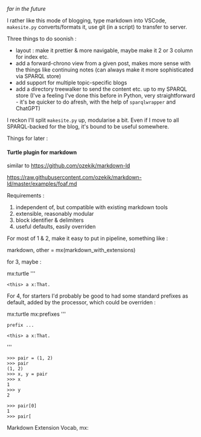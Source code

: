 <!-- title: Blog TODO -->

_far in the future_

I rather like this mode of blogging, type markdown into VSCode, `makesite.py` converts/formats it, use git (in a script) to transfer to server.

Three things to do soonish :

- layout : make it prettier & more navigable, maybe make it 2 or 3 column for index etc.
- add a forward-chrono view from a given post, makes more sense with the things like continuing notes (can always make it more sophisticated via SPARQL store)
- add support for multiple topic-specific blogs
- add a directory treewalker to send the content etc. up to my SPARQL store (I've a feeling I've done this before in Python, very straightforward - it's be quicker to do afresh, with the help of `sparqlwrapper` and ChatGPT)

I reckon I'll split `makesite.py` up, modularise a bit. Even if I move to all SPARQL-backed for the blog, it's bound to be useful somewhere.

Things for later :

#### Turtle plugin for markdown

similar to https://github.com/ozekik/markdown-ld

https://raw.githubusercontent.com/ozekik/markdown-ld/master/examples/foaf.md

Requirements :

1. independent of, but compatible with existing markdown tools
2. extensible, reasonably modular
3. block identifier & delimiters
4. useful defaults, easily overriden

For most of 1 & 2, make it easy to put in pipeline, something like :

markdown, other = mx(markdown_with_extensions)

for 3, maybe :

mx:turtle
'''

```
<this> a x:That.
```

For 4, for starters I'd probably be good to had some standard prefixes as default, added by the processor, which could be overriden :

mx:turtle
mx:prefixes
'''

```
prefix ...

<this> a x:That.
```

'''

```Reminder to self, tuples in Python
>>> pair = (1, 2)
>>> pair
(1, 2)
>>> x, y = pair
>>> x
1
>>> y
2

>>> pair[0]
1
>>> pair[
```

Markdown Extension Vocab, mx:
